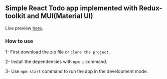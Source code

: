 ## Simple React Todo app implemented with Redux-toolkit and MUI(Material UI)

Live preview [here](https://redux-mui-todo.netlify.app).

### How to use

1- First download the zip file or `clone the project`.

2- Install the dependencies with `npm i` command.

3- Use `npm start` command to run the app in the development mode.


